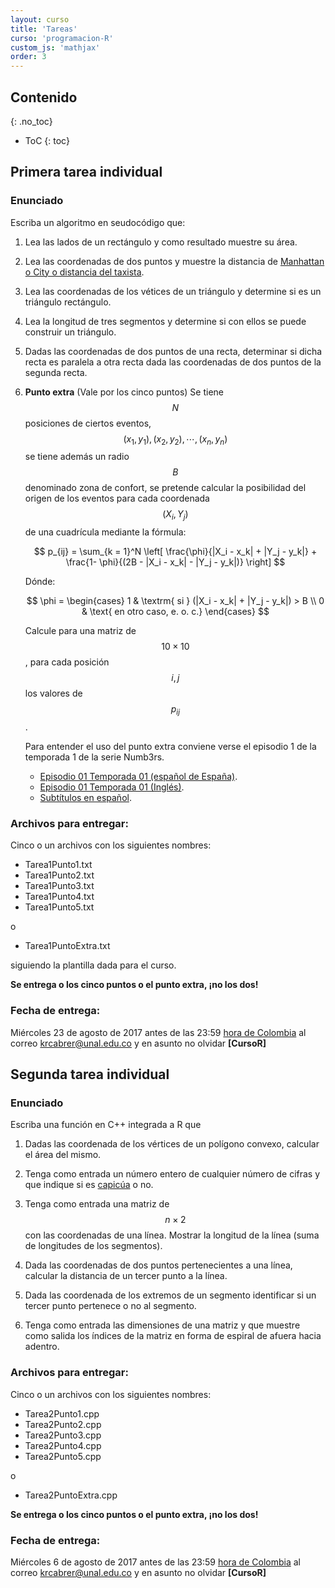 ```yaml
---
layout: curso
title: 'Tareas'
curso: 'programacion-R'
custom_js: 'mathjax'
order: 3
---
```




## Contenido
{: .no_toc}

* ToC
{: toc}



## Primera tarea individual

### Enunciado

Escriba un algoritmo en seudocódigo que:

 1.  Lea las lados de un rectángulo y como resultado muestre su área.
 2.  Lea las coordenadas de dos puntos y muestre la distancia de
    [Manhattan o City o distancia del taxista](https://es.wikipedia.org/wiki/Geometr%C3%ADa_del_taxista).
 3.  Lea las coordenadas de los vétices de un triángulo y determine si es un
     triángulo rectángulo.
 4.  Lea la longitud de tres segmentos y determine si con
     ellos se puede construir un triángulo.
 5.  Dadas las coordenadas de dos puntos de una recta,
     determinar si dicha recta es paralela a otra recta dada
     las coordenadas de dos puntos de la segunda recta.

 6.  **Punto extra** (Vale por los cinco puntos) Se tiene $$ N $$ posiciones de ciertos eventos,
     $$ (x_1, y_1), (x_2, y_2), \cdots , (x_n, y_n) $$
     se tiene además un radio $$ B $$ denominado zona de confort, se pretende
     calcular la posibilidad del origen de los eventos para cada coordenada
     $$ (X_i, Y_j) $$ de una cuadrícula mediante la fórmula:

     $$
     p_{ij} = \sum_{k = 1}^N \left[  \frac{\phi}{|X_i - x_k| + |Y_j - y_k|}  +
              \frac{1- \phi}{(2B - |X_i - x_k| - |Y_j - y_k|)} \right]
     $$

     Dónde:

     $$
       \phi = \begin{cases}
                  1 & \textrm{ si } (|X_i - x_k| + |Y_j - y_k|) > B  \\
                  0 & \text{ en otro caso, e. o. c.}
              \end{cases}
     $$

     Calcule para una matriz de $$ 10 \times 10 $$, para cada posición
     $$ i, j $$ los valores de $$ p_{ij} $$.

     Para entender el uso del punto extra conviene verse el
     episodio 1 de la temporada 1 de la serie Numb3rs.

       - [Episodio 01 Temporada 01 (español de España)](https://dl.dropboxusercontent.com/u/5532451/numb3rs101/Numb3s_1x01_Piloto_Espanol(Espana).avi).
       - [Episodio 01 Temporada 01 (Inglés)](https://dl.dropboxusercontent.com/u/5532451/numb3rs101/Numb3rs_1x01_Pilot_English.avi).
       - [Subtítulos en español](https://dl.dropboxusercontent.com/u/5532451/numb3rs101/Numb3rs_1x01_Pilot_English.srt).

### Archivos para entregar:

Cinco o un archivos con los siguientes nombres:

- Tarea1Punto1.txt
- Tarea1Punto2.txt
- Tarea1Punto3.txt
- Tarea1Punto4.txt
- Tarea1Punto5.txt

o

- Tarea1PuntoExtra.txt   

siguiendo la plantilla dada para el curso.

**Se entrega o los cinco puntos o el punto extra, ¡no los dos!**

### Fecha de entrega:

Miércoles 23 de agosto de 2017 antes de las 23:59
[hora de Colombia](http://horalegal.inm.gov.co/)
al correo krcabrer@unal.edu.co y en asunto no olvidar
**[CursoR]**

## Segunda tarea individual

### Enunciado

Escriba una función en C++ integrada a R que

1. Dadas las coordenada de los vértices de un polígono convexo,
   calcular el área del mismo.   
2. Tenga como entrada un número entero de cualquier número
   de cifras y que indique si es [capicúa](https://es.wikipedia.org/wiki/Capic%C3%BAa) o no.
3. Tenga como entrada una matriz de $$ n \times 2 $$ con las coordenadas
    de una línea. Mostrar la longitud de la línea (suma de longitudes
      de los segmentos).
4. Dada las coordenadas de dos puntos pertenecientes a una línea,
    calcular la distancia de un tercer punto a la línea.
5. Dada las coordenada de los extremos de un segmento identificar
    si un tercer punto pertenece o no al segmento.

6. Tenga como entrada las dimensiones de una matriz y que muestre
   como salida los índices de la matriz en forma de espiral de afuera
   hacia adentro.

### Archivos para entregar:

Cinco o un archivos con los siguientes nombres:

- Tarea2Punto1.cpp
- Tarea2Punto2.cpp
- Tarea2Punto3.cpp
- Tarea2Punto4.cpp
- Tarea2Punto5.cpp

o

- Tarea2PuntoExtra.cpp   

**Se entrega o los cinco puntos o el punto extra, ¡no los dos!**

### Fecha de entrega:

Miércoles 6 de agosto de 2017 antes de las 23:59
[hora de Colombia](http://horalegal.inm.gov.co/)
al correo krcabrer@unal.edu.co y en asunto no olvidar
**[CursoR]**
